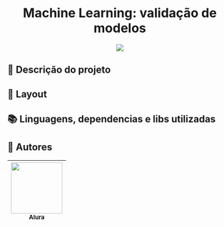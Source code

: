 <h1 align="center"> Machine Learning: validação de modelos </h1>

<p align="center">
   <img src="http://img.shields.io/static/v1?label=STATUS&message=EM%20DESENVOLVIMENTO&color=RED&style=for-the-badge"/>
</p>

## :open_file_folder: Descrição do projeto 
<p align="justify">

</p>

## :dash: Layout

## :books: Linguagens, dependencias e libs utilizadas
<div style="display: inline_block">
</div>          

## :raising_hand: Autores
| [<img src="https://user-images.githubusercontent.com/106707389/187273477-45a53362-7158-4c5e-b0f5-68c92aec9182.png" width=115><br><sub>Alura</sub>](https://www.alura.com.br) |
| :---: |
